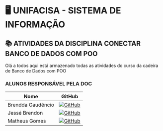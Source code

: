 # 🖥️ UNIFACISA - SISTEMA DE INFORMAÇÃO
## 📚 ATIVIDADES DA DISCIPLINA CONECTAR BANCO DE DADOS COM POO
Olá a todos aqui está armazenado todas as atividades do curso da cadeira de Banco de Dados com POO

### ALUNOS RESPONSÁVEL PELA DOC

| Nome | GitHub |
   |---|---|
   | Brendda Gaudêncio| [![GitHub](https://img.shields.io/badge/GitHub-000?style=for-the-badge&logo=github&logoColor=30A3DC)](https://github.com/Meisnerf) |
   | Jessé Brendon | [![GitHub](https://img.shields.io/badge/GitHub-000?style=for-the-badge&logo=github&logoColor=30A3DC)](https://github.com/Jesbrend) |
   | Matheus Gomes | [![GitHub](https://img.shields.io/badge/GitHub-000?style=for-the-badge&logo=github&logoColor=30A3DC)](https://github.com/MatheusGomesCG) |
